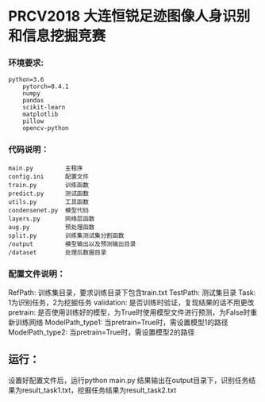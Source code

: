 # PRCV2018 大连恒锐足迹图像人身识别和信息挖掘竞赛
### 环境要求:
    python=3.6
        pytorch=0.4.1
        numpy
        pandas
        scikit-learn
        matplotlib
        pillow
        opencv-python

### 代码说明：
    main.py         主程序
    config.ini      配置文件
    train.py        训练函数
    predict.py      测试函数
    utils.py        工具函数
    condensenet.py  模型代码
    layers.py       网络层函数
    aug.py          预处理函数
    split.py        训练集测试集分割函数
    /output         模型输出以及预测输出目录
    /dataset        处理后数据目录

### 配置文件说明：
RefPath:            训练集目录，要求训练目录下包含train.txt
TestPath:           测试集目录
Task:               1为识别任务，2为挖掘任务
validation:         是否训练时验证，复现结果的话不用更改
pretrain:           是否使用训练好的模型，为True时使用模型文件进行预测，为False时重新训练网络
ModelPath_type1:    当pretrain=True时，需设置模型1的路径
ModelPath_type2:    当pretrain=True时，需设置模型2的路径

## 运行：
设置好配置文件后，运行python main.py
结果输出在output目录下，识别任务结果为result_task1.txt，挖掘任务结果为result_task2.txt